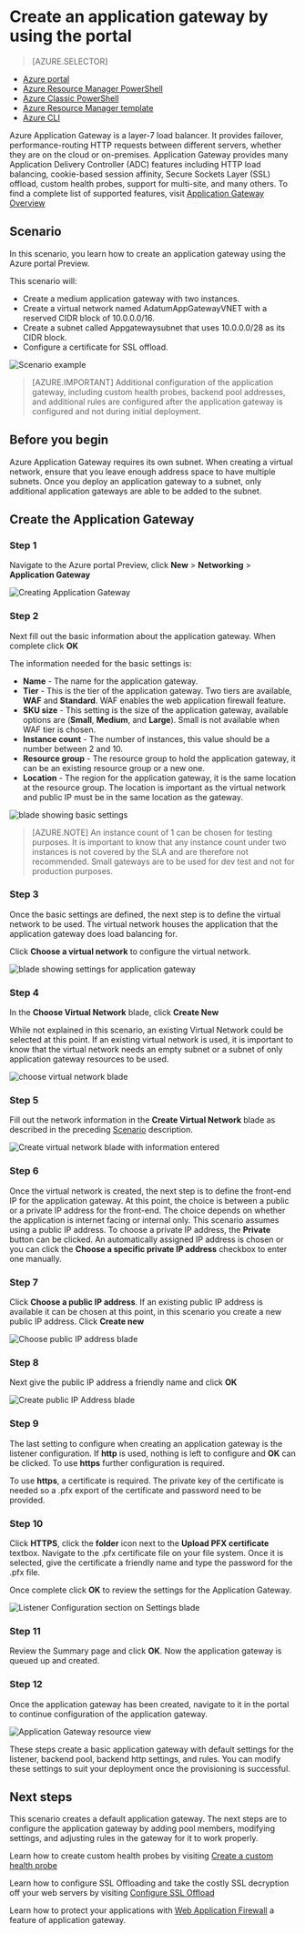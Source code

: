<properties
    pageTitle="Create an application gateway using the portal | Azure"
    description="Learn how to create an Application Gateway by using the portal"
    services="application-gateway"
    documentationcenter="na"
    author="georgewallace"
    manager="carmonm"
    editor=""
    tags="azure-resource-manager" />
<tags
    ms.assetid="54dffe95-d802-4f86-9e2e-293f49bd1e06"
    ms.service="application-gateway"
    ms.devlang="na"
    ms.topic="article"
    ms.tgt_pltfrm="na"
    ms.workload="infrastructure-services"
    ms.date="11/16/2016"
    wacn.date=""
    ms.author="gwallace" />

# Create an application gateway by using the portal
> [AZURE.SELECTOR]
- [Azure portal](/documentation/articles/application-gateway-create-gateway-portal/)
- [Azure Resource Manager PowerShell](/documentation/articles/application-gateway-create-gateway-arm/)
- [Azure Classic PowerShell](/documentation/articles/application-gateway-create-gateway/)
- [Azure Resource Manager template](/documentation/articles/application-gateway-create-gateway-arm-template/)
- [Azure CLI](/documentation/articles/application-gateway-create-gateway-cli/)

Azure Application Gateway is a layer-7 load balancer. It provides failover, performance-routing HTTP requests between different servers, whether they are on the cloud or on-premises. 
Application Gateway provides many Application Delivery Controller (ADC) features including HTTP load balancing, cookie-based session affinity, Secure Sockets Layer (SSL) offload, custom health probes, support for multi-site, and many others. 
To find a complete list of supported features, visit [Application Gateway Overview](/documentation/articles/application-gateway-introduction/)

## <a name="scenario"></a> Scenario

In this scenario, you learn how to create an application gateway using the Azure portal Preview.

This scenario will:

* Create a medium application gateway with two instances.
* Create a virtual network named AdatumAppGatewayVNET with a reserved CIDR block of 10.0.0.0/16.
* Create a subnet called Appgatewaysubnet that uses 10.0.0.0/28 as its CIDR block.
* Configure a certificate for SSL offload.

![Scenario example][scenario]

> [AZURE.IMPORTANT]
> Additional configuration of the application gateway, including custom health probes, backend pool addresses, and additional rules are configured after the application gateway is configured and not during initial deployment.
> 
> 

## Before you begin

Azure Application Gateway requires its own subnet. When creating a virtual network, ensure that you leave enough address space to have multiple subnets. Once you deploy an application gateway to a subnet,
only additional application gateways are able to be added to the subnet.

## Create the Application Gateway

### Step 1

Navigate to the Azure portal Preview, click **New** > **Networking** > **Application Gateway**

![Creating Application Gateway][1]

### Step 2

Next fill out the basic information about the application gateway. When complete click **OK**

The information needed for the basic settings is:

* **Name** - The name for the application gateway.
* **Tier** - This is the tier of the application gateway. Two tiers are available, **WAF** and **Standard**. WAF enables the web application firewall feature.
* **SKU size** - This setting is the size of the application gateway, available options are (**Small**, **Medium**, and **Large**). Small is not available when WAF tier is chosen.
* **Instance count** - The number of instances, this value should be a number between 2 and 10.
* **Resource group** - The resource group to hold the application gateway, it can be an existing resource group or a new one.
* **Location** - The region for the application gateway, it is the same location at the resource group. The location is important as the virtual network and public IP must be in the same location as the gateway.

![blade showing basic settings][2]

> [AZURE.NOTE]
> An instance count of 1 can be chosen for testing purposes. It is important to know that any instance count under two instances is not covered by the SLA and are therefore not recommended. Small gateways are to be used for dev test and not for production purposes.
> 
> 

### Step 3

Once the basic settings are defined, the next step is to define the virtual network to be used. The virtual network houses the application that the application gateway does load balancing for.

Click **Choose a virtual network** to configure the virtual network.

![blade showing settings for application gateway][3]

### Step 4

In the **Choose Virtual Network** blade, click **Create New**

While not explained in this scenario, an existing Virtual Network could be selected at this point.  If an existing virtual network is used, it is important to know that the virtual network needs an empty subnet or a subnet of only application gateway resources to be used.

![choose virtual network blade][4]

### Step 5

Fill out the network information in the **Create Virtual Network** blade as described in the preceding [Scenario](#scenario) description.

![Create virtual network blade with information entered][5]

### Step 6

Once the virtual network is created, the next step is to define the front-end IP for the application gateway. At this point, the choice is between a public 
or a private IP address for the front-end. The choice depends on whether the application is internet facing or internal only. This scenario assumes 
using a public IP address. To choose a private IP address, the **Private** button can be clicked. An automatically assigned IP address is chosen or you 
can click the **Choose a specific private IP address** checkbox to enter one manually.

### Step 7

Click **Choose a public IP address**. If an existing public IP address is available it can be chosen at this point, in this scenario you create a new public IP address. Click **Create new**

![Choose public IP address blade][6]

### Step 8

Next give the public IP address a friendly name and click **OK**

![Create public IP Address blade][7]

### Step 9

The last setting to configure when creating an application gateway is the listener configuration.  If **http** is used, nothing is left to configure and **OK** can be clicked. To use **https**
further configuration is required.

To use **https**, a certificate is required. The private key of the certificate is needed so a .pfx export of the certificate and password need to be provided.

### Step 10

Click **HTTPS**, click the **folder** icon next to the **Upload PFX certificate** textbox.
Navigate to the .pfx certificate file on your file system. Once it is selected, give the certificate a friendly name and type the password for the .pfx file.

Once complete click **OK** to review the settings for the Application Gateway.

![Listener Configuration section on Settings blade][9]

### Step 11

Review the Summary page and click **OK**.  Now the application gateway is queued up and created.

### Step 12

Once the application gateway has been created, navigate to it in the portal to continue configuration of the application gateway.

![Application Gateway resource view][10]

These steps create a basic application gateway with default settings for the listener, backend pool, backend http settings, and rules. You can modify these settings to suit your deployment once the provisioning is successful.

## Next steps

This scenario creates a default application gateway. The next steps are to configure the application gateway by adding pool members, modifying settings, and adjusting rules in the gateway for it to work properly.

Learn how to create custom health probes by visiting [Create a custom health probe](/documentation/articles/application-gateway-create-probe-portal/)

Learn how to configure SSL Offloading and take the costly SSL decryption off your web servers by visiting [Configure SSL Offload](/documentation/articles/application-gateway-ssl-portal/)

Learn how to protect your applications with [Web Application Firewall](/documentation/articles/application-gateway-webapplicationfirewall-overview/) a feature of application gateway.

<!--Image references-->
[1]: ./media/application-gateway-create-gateway-portal/figure1.png
[2]: ./media/application-gateway-create-gateway-portal/figure2.png
[3]: ./media/application-gateway-create-gateway-portal/figure3.png
[4]: ./media/application-gateway-create-gateway-portal/figure4.png
[5]: ./media/application-gateway-create-gateway-portal/figure5.png
[6]: ./media/application-gateway-create-gateway-portal/figure6.png
[7]: ./media/application-gateway-create-gateway-portal/figure7.png
[8]: ./media/application-gateway-create-gateway-portal/figure8.png
[9]: ./media/application-gateway-create-gateway-portal/figure9.png
[10]: ./media/application-gateway-create-gateway-portal/figure10.png
[scenario]: ./media/application-gateway-create-gateway-portal/scenario.png